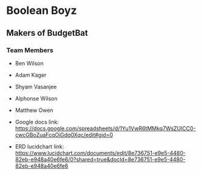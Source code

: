 # Boolean Boyz
## Makers of BudgetBat
### Team Members
- Ben Wilson
- Adam Kager
- Shyam Vasanjee
- Alphonse Wilson
- Matthew Owen

- Google docs link: https://docs.google.com/spreadsheets/d/1Yu1VwR6tMMkq7WsZUlCC0-cwcGBoZuaFcqOiGdq0Xqc/edit#gid=0

- ERD lucidchart link: https://www.lucidchart.com/documents/edit/8e736751-e9e5-4480-82eb-e948a40e6fe6/0?shared=true&docId=8e736751-e9e5-4480-82eb-e948a40e6fe6


